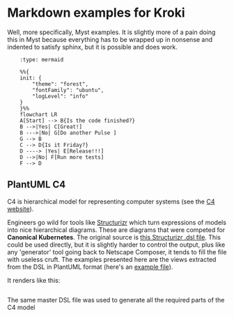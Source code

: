 # Markdown examples for Kroki

Well, more specifically, Myst examples. It is slightly more of a pain doing
this in Myst because everything has to be wrapped up in nonsense and indented
to satisfy sphinx, but it is possible and does work.

```{kroki}
    :type: mermaid
    
    %%{
    init: {
        "theme": "forest",
        "fontFamily": "ubuntu",
        "logLevel": "info"
    }
    }%%
    flowchart LR
    A[Start] --> B{Is the code finished?}
    B -->|Yes| C[Great!]
    B --->|No| G[Do another Pulse ]
    G --> B
    C --> D{Is it Friday?}
    D ----> |Yes| E[Release!!!]
    D -->|No| F[Run more tests]
    F --> D
```

## PlantUML C4

C4 is hierarchical model for representing computer systems (see the [C4 website](https://c4model.com/)).

Engineers go wild for tools like [Structurizr](https://structurizr.com/) which
turn expressions of models into nice hierarchical diagrams. These are diagrams
that were competed for **Canonical Kubernetes**. The original source is [this
Structurizr .dsl file](./c4.dsl). This could be used directly, but it is
slightly harder to control the output, plus like any 'generator' tool going
back to Netscape Composer, it tends to fill the file with useless cruft. The
examples presented here are the views extracted from the DSL in PlantUML format
(here's an [example file](./k8s/overview.puml)).

It renders like this:

```{kroki} ./k8s/overview.puml
```

The same master DSL file was used to generate all the required parts of the C4 model

```{kroki} ./k8s/k8sd-component.puml
```

```{kroki} ./k8s/k8s-context.puml
```